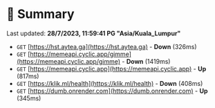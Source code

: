 # 📖 Summary
Last updated: **28/7/2023, 11:59:41 PG "Asia/Kuala_Lumpur"**

- `GET` [https://hst.aytea.ga](https://hst.aytea.ga) - **Down** (326ms)
- `GET` [https://memeapi.cyclic.app/gimme](https://memeapi.cyclic.app/gimme) - **Down** (1419ms)
- `GET` [https://memeapi.cyclic.app](https://memeapi.cyclic.app) - **Up** (817ms)
- `GET` [https://klik.ml/health](https://klik.ml/health) - **Down** (408ms)
- `GET` [https://dumb.onrender.com](https://dumb.onrender.com) - **Up** (345ms)
